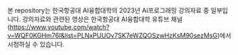 본 repository는 한국항공대 AI융합대학의 2023년 AI프로그래밍 강의자료 중 일부입니다. 강의자료와 관련된 영상은 한국항공대 AI융합대학 유튜브 채널(https://www.youtube.com/watch?v=WQF0KGHm76I&list=PLNxPUUOv7SK7eWZQOSzwHzKsM90sezMsG)에서 시청하실 수 있습니다.
